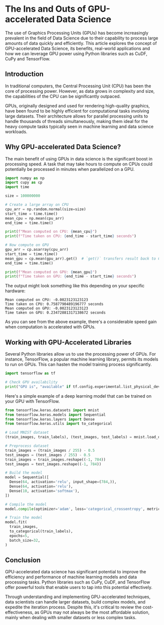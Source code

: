 # The Ins and Outs of GPU-accelerated Data Science

The use of Graphics Processing Units (GPUs) has become increasingly prevalent in the field of Data Science due to their capability to process large amounts of data quickly and efficiently. This article explores the concept of GPU-accelerated Data Science, its benefits, real-world applications and how we can leverage GPU power using Python libraries such as CuDF, CuPy and TensorFlow.

## Introduction

In traditional computers, the Central Processing Unit (CPU) has been the core of processing power. However, as data grows in complexity and size, the capabilities of the CPU can be significantly outpaced.

GPUs, originally designed and used for rendering high-quality graphics, have been found to be highly efficient for computational tasks involving large datasets. Their architecture allows for parallel processing units to handle thousands of threads simultaneously, making them ideal for the heavy compute tasks typically seen in machine learning and data science workloads.

## Why GPU-accelerated Data Science?

The main benefit of using GPUs in data science is the significant boost in processing speed. A task that may take hours to compute on CPUs could potentially be processed in minutes when parallelized on a GPU. 

```python
import numpy as np
import cupy as cp
import time

size = 100000000

# Create a large array on CPU
cpu_arr = np.random.normal(size=size)
start_time = time.time()
mean_cpu = np.mean(cpu_arr)
end_time = time.time()

print(f"Mean computed on CPU: {mean_cpu}")
print(f"Time taken on CPU: {end_time - start_time} seconds")

# Now compute on GPU
gpu_arr = cp.asarray(cpu_arr)
start_time = time.time()
mean_gpu = cp.mean(gpu_arr).get()  # `get()` transfers result back to CPU
end_time = time.time()

print(f"Mean computed on GPU: {mean_gpu}")
print(f"Time taken on GPU: {end_time - start_time} seconds")
```

The output might look something like this depending on your specific hardware:

```
Mean computed on CPU: -0.0023123123123
Time taken on CPU: 0.7587790489196777 seconds
Mean computed on GPU: -0.0023123123123
Time taken on GPU: 0.23472881317138672 seconds
```

As you can see from the above example, there's a considerable speed gain when computation is accelerated with GPUs.

## Working with GPU-Accelerated Libraries

Several Python libraries allow us to use the processing power of GPUs. For instance, TensorFlow, a popular machine learning library, permits its models to run on GPUs. This can hasten the model training process significantly.

```python
import tensorflow as tf

# Check GPU availability
print("GPU is", "available" if tf.config.experimental.list_physical_devices("GPU") else "NOT AVAILABLE")
```

Here's a simple example of a deep learning model that can be trained on your GPU with TensorFlow.

```python
from tensorflow.keras.datasets import mnist
from tensorflow.keras.models import Sequential
from tensorflow.keras.layers import Dense
from tensorflow.keras.utils import to_categorical

# Load MNIST dataset
(train_images, train_labels), (test_images, test_labels) = mnist.load_data()

# Preprocess dataset
train_images = (train_images / 255) - 0.5
test_images = (test_images / 255) - 0.5
train_images = train_images.reshape((-1, 784))
test_images = test_images.reshape((-1, 784))

# Build the model
model = Sequential([
  Dense(64, activation='relu', input_shape=(784,)),
  Dense(64, activation='relu'),
  Dense(10, activation='softmax'),
])

# Compile the model
model.compile(optimizer='adam', loss='categorical_crossentropy', metrics=['accuracy'])

# Train the model
model.fit(
  train_images,
  to_categorical(train_labels),
  epochs=5,
  batch_size=32,
)
```

## Conclusion

GPU-accelerated data science has significant potential to improve the efficiency and performance of machine learning models and data processing tasks. Python libraries such as CuPy, CuDF, and TensorFlow offer powerful tools that enable users to tap into this potential effectively. 

Through understanding and implementing GPU-accelerated techniques, data scientists can handle larger datasets, build complex models, and expedite the iteration process. Despite this, it's critical to review the cost-effectiveness, as GPUs may not always be the most affordable solution, mainly when dealing with smaller datasets or less complex tasks.
